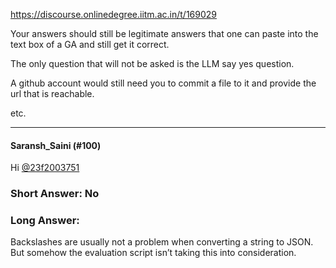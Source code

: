 https://discourse.onlinedegree.iitm.ac.in/t/169029

Your answers should still be legitimate answers that one can paste into the text box of a GA and still get it correct.</p>
<p>The only question that will not be asked is the LLM say yes question.</p>
<p>A github account would still need you to commit a file to it and provide the url that is reachable.</p>
<p>etc.</p><hr>

<h4>Saransh_Saini (#100)</h4>
<p>Hi <a class="mention" href="/u/23f2003751">@23f2003751</a></p>
<h3><a class="anchor" href="#p-611318-short-answer-no-1" name="p-611318-short-answer-no-1"></a>Short Answer: No</h3>
<h3><a class="anchor" href="#p-611318-long-answer-2" name="p-611318-long-answer-2"></a>Long Answer:</h3>
<p>Backslashes are usually not a problem when converting a string to JSON. But somehow the evaluation script isn’t taking this into consideration.